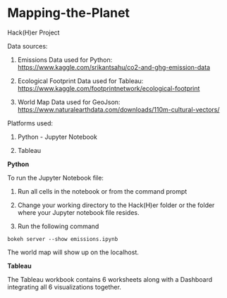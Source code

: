 # Mapping-the-Planet
Hack(H)er Project


Data sources:

1. Emissions Data used for Python:
https://www.kaggle.com/srikantsahu/co2-and-ghg-emission-data

2. Ecological Footprint Data used for Tableau:
https://www.kaggle.com/footprintnetwork/ecological-footprint

3. World Map Data used for GeoJson:
https://www.naturalearthdata.com/downloads/110m-cultural-vectors/

Platforms used:

1. Python - Jupyter Notebook

2. Tableau


**Python**


To run the Jupyter Notebook file:

1. Run all cells in the notebook or from the command prompt


2. Change your working directory to the Hack(H)er folder or the folder where your Jupyter notebook file resides.


3. Run the following command


```
bokeh server --show emissions.ipynb
```
The world map will show up on the localhost.

**Tableau**


The Tableau workbook contains 6 worksheets along with a Dashboard integrating all 6 visualizations together.

